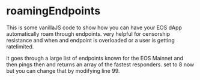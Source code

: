 # roamingEndpoints
This is some vanillaJS code to show how you can have your EOS dApp automatically roam through endpoints.  very helpful for censorship resistance and when and endpoint is overloaded or a user is getting ratelimited.

it goes through a large list of endpoints known for the EOS Mainnet and then pings then and returns an array of the fastest responders.  set to 8 now but you can change that by modifying line 99.  
